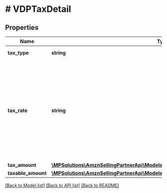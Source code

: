 # # VDPTaxDetail

## Properties

Name | Type | Description | Notes
------------ | ------------- | ------------- | -------------
**tax_type** | **string** | Type of the tax applied. |
**tax_rate** | **string** | A decimal number with no loss of precision. Useful when precision loss is unacceptable, as with currencies. Follows RFC7159 for number representation. &lt;br&gt;**Pattern** : &#x60;^-?(0|([1-9]\\d*))(\\.\\d+)?([eE][+-]?\\d+)?$&#x60;. | [optional]
**tax_amount** | [**\MPSolutions\AmznSellingPartnerApi\Models\VendorDirectFulfillmentPayments\VDPMoney**](VDPMoney.md) |  |
**taxable_amount** | [**\MPSolutions\AmznSellingPartnerApi\Models\VendorDirectFulfillmentPayments\VDPMoney**](VDPMoney.md) |  | [optional]

[[Back to Model list]](../../README.md#models) [[Back to API list]](../../README.md#endpoints) [[Back to README]](../../README.md)
